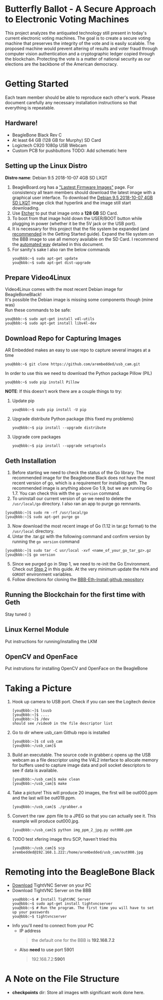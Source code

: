# Butterfly Ballot - A Secure Approach to Electronic Voting Machines
This project analyzes the antiquated technology still present in today's current electronic voting machines.  The goal is to create a secure voting machine that preserves the integrity of the vote and is easily scalable.  The proposed machine would prevent altering of results and voter fraud through computer vision authentication and a cryptographic ledger copied through the blockchain.  Protecting the vote is a matter of national security as our elections are the backbone of the American democracy. 

# Getting Started 
Each team member should be able to reproduce each other's work. Please document carefully any necessary installation instructions so that everything is repeatable. 
## Hardware!
+ BeagleBone Black Rev C
+ At least 64 GB (128 GB for Murphy) SD Card
+ Logictech C920 1080p USB Webcam 
+ Custom PCB for pushbuttons 
TODO: Add schematic here

## Setting up the Linux Distro
__Distro name__: Debian 9.5 2018-10-07 4GB SD LXQT <br/>
1. BeagleBoard.org has a ["Lastest Firmware Images"](https://beagleboard.org/latest-images) page. For consistency all  team members should download the latest image with a graphical user interface. To download the [Debian 9.5 2018-10-07 4GB SD LXQT](http://debian.beagleboard.org/images/bone-debian-9.5-lxqt-armhf-2018-10-07-4gb.img.xz) image click that hyperlink and the image still start downloading. 
2. Use [Etcher](https://www.balena.io/etcher/) to put that image onto a __128 GB__ SD Card. 
3. To boot from that image hold down the USER/BOOT button while plugging in power (whether it be the 5V jack or the USB port). 
4. It is necessary for this project that the file system be expanded (and [recommended](https://elinux.org/Beagleboard:BeagleBoneBlack) in the Getting Started guide). Expand the file system on the BBB image to use all memory available on the SD Card. I recommend the [automated way](https://elinux.org/Beagleboard:Expanding_File_System_Partition_On_A_microSD) detailed in this document. 
5. For sanity's sake I also ran the below commands
   ```console
   you@bbb:~$ sudo apt-get update
   you@bbb:~$ sudo apt-get dist-upgrade
   ```

## Prepare Video4Linux 
Video4Linux comes with the most recent Debian image for BeagleBoneBlack! <br/>
It's possible the Debian image is missing some components though (mine was) <br/>
Run these commands to be safe: 
```console
you@bbb:~$ sudo apt-get install v4l-utils
you@bbb:~$ sudo apt-get install libv4l-dev
```
## Download Repo for Capturing Images
AR Embedded makes an easy to use repo to capture several images at a time <br/>
```console
you@bbb:~$ git clone https://github.com/arembedded/usb_cam.git 
```
In order to use this we need to download the Python package Pillow (PIL) <br/>
```console
you@bbb:~$ sudo pip install Pillow 
```
__NOTE__: If this doesn't work there are a couple things to try:
1. Update pip
   ```console
   you@bbb:~$ sudo pip install -U pip
   ```
2. Upgrade distribute Python package (this fixed my problems)
   ```console
   you@bbb:~$ pip install --upgrade distribute
   ```
3. Upgrade core packages
   ```console
   you@bbb:~$ pip install --upgrade setuptools
   ```
## Geth Installation 
1. Before starting we need to check the status of the Go library. The recommended image for the Beaglebone Black does not have the most recent version of go, which is a requirement for installing geth. The recommended image is anything above Go 1.9, but we are running Go 1.7. You can check this with the `go version` command. 
2. To uninstall our current version of go we need to delete the `/usr/local/go` directory. I also ran an app to purge go remnants. 
 ```console
 [you@bbb:~]$ sudo rm -rf /usr/local/go
 [you@bbb:~]$ sudo apt-get purge go
 ```
3. Now download the most recent image of Go (1.12 in tar.gz format) to the `/usr/local` directory.
4. Untar the .tar.gz with the following command and confirm version by running the `go version` command
 ```console
 [you@bbb:~]$ sudo tar -C usr/local -xvf <name_of_your_go_tar_gz>.gz
 [you@bbb:~]$ go version
 ```
5. Since we purged go in Step 1, we need to re-init the Go Environment. Check out [Step 2](https://tecadmin.net/install-go-on-debian/) in this guide.  At the very minimum update the `PATH` and `GOROOT` environment variables. 
6. Follow directions for cloning the [BBB-Eth-Install github repository](https://github.com/EthEmbedded/BBB-Eth-Install)
 
 ## Running the Blockchain for the first time with Geth
 Stay tuned :) 

## Linux Kernel Module 
Put instructions for running/installing the LKM
## OpenCV and OpenFace 
Put instrutions for installing OpenCV and OpenFace on the BeagleBone 

# Taking a Picture 
1. Hook up camera to USB port. Check if you can see the Logitech device
   ```console
   [you@bbb:~]$ lsusb
   [you@bbb:~]$ ....
   [you@bbb:~]$ /dev
   should see /video0 in the file descriptor list 
   ```
2. Go to dir where usb_cam Github repo is installed
   ```console
   [you@bbb:~]$ cd usb_cam
   [you@bbb:~/usb_cam]$ 
   ```
3. Build an executable. The source code in grabber.c opens up the USB webcam as a file descriptor using the V4L2 interface to allocate memory for buffers used to capture image data and poll socket descriptors to see if data is available. 
   ```console
   [you@bbb:~/usb_cam]$ make clean
   [you@bbb:~/usb_cam]$ make
   ``` 
4. Take a picture! This will produce 20 images, the first will be out000.ppm and the last will be out019.ppm. 
   ```console
   [you@bbb:~/usb_cam]$ ./grabber.o
   ```
5. Convert the raw .ppm file to a JPEG so that you can actually see it. This example will produce out000.jpg.
   ```console
   [you@bbb:~/usb_cam]$ python img_ppm_2_jpg.py out000.ppm
   ```
6. TODO test xfering image thru SCP, haven't tried this 
   ```console
   [you@bbb:~/usb_cam]$ scp arembedded@192.168.1.222:/home/arembedded/usb_cam/out000.jpg
   ```
# Remoting into the BeagleBone Black
+ [Download](https://sourceforge.net/projects/vnc-tight/) TightVNC Server on your PC 
+ Download TightVNC Server on the BBB
  ```console
  you@bbb:~$ # Install TightVNC Server
  you@bbb:~$ sudo apt-get install tightvncserver
  you@bbb:~$ # Run the program. The first time you will have to set up your passwords
  you@bbb:~$ tightvncserver
  ```
+ Info you'll need to connect from your PC 
  - IP address
    > the default one for the BBB is __192.168.7.2__ 
  - Also __need__ to use port 5901
    > 192.168.7.2:__5901__
 
# A Note on the File Structure
- __checkpoints__ dir: Store all images with significant work done here. 

